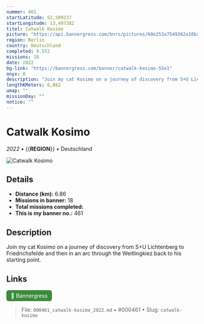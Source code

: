 ```yaml
---
nummer: 461
startLatitude: 52,509237
startLongitude: 13,497382
titel: Catwalk Kosimo
picture: "https://api.bannergress.com/bnrs/pictures/60e253a7549362a18baee306acd4593f"
region: Berlin
country: Deutschland
completed: 9.552
missions: 18
date: 2022
bg-link: "https://bannergress.com/banner/catwalk-kosimo-55e1"
onyx: 0
description: "Join my cat Kosimo on a journey of discovery from S+U Lichtenberg to Friedrichsfelde and then in an arc through the Weitlingkiez back to his starting point."
lengthKMeters: 6,862
umap: ""
missionDay: ""
notice: ""
---
```

# Catwalk Kosimo

*2022* • {{__REGION__}} • Deutschland

![Catwalk Kosimo](https://api.bannergress.com/bnrs/pictures/60e253a7549362a18baee306acd4593f)



## Details
- **Distance (km):** 6.86
- **Missions in banner:** 18
- **Total missions completed:** 
- **This is my banner no.:** 461



## Description
Join my cat Kosimo on a journey of discovery from S+U Lichtenberg to Friedrichsfelde and then in an arc through the Weitlingkiez back to his starting point.



## Links
<a href="https://bannergress.com/banner/catwalk-kosimo-55e1" target="_blank" style="display:inline-block;margin-right:8px;padding:6px 12px;background:#3c8b3c;color:#fff;text-decoration:none;border-radius:6px;">🔗 Bannergress</a>



> File: `000461_catwalk-kosimo_2022.md` • #000461 • Slug: `catwalk-kosimo`
